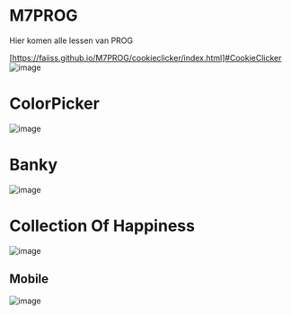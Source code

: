 # M7PROG 
Hier komen alle lessen van PROG

[https://faiiss.github.io/M7PROG/cookieclicker/index.html]#CookieClicker
![image](https://user-images.githubusercontent.com/90894837/228517819-089935ce-29e7-42f2-8001-09a7998b7dc4.png)


# ColorPicker
![image](https://user-images.githubusercontent.com/90894837/228517511-728a84be-dead-4f82-b07b-54851d565b05.png)


# Banky
![image](https://user-images.githubusercontent.com/90894837/228517165-8e8d5f75-aedc-42af-bb94-c3a9622054f0.png)

# Collection Of Happiness
![image](https://user-images.githubusercontent.com/90894837/233369045-70cfcd15-36d4-4b24-b60b-4b73a3323661.png)

## Mobile 
![image](https://user-images.githubusercontent.com/90894837/233369135-f95e3c28-6e9a-4335-83bd-096c5d5d1362.png)

